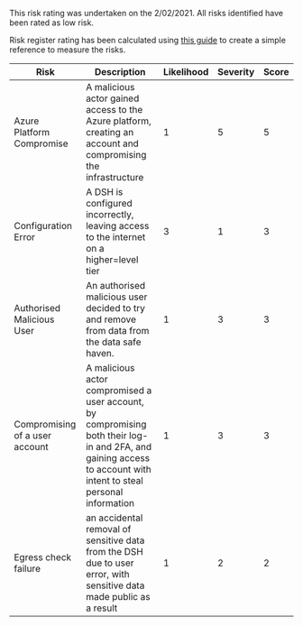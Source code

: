 This risk rating was undertaken on the 2/02/2021. All risks identified have been rated as low risk. 

Risk register rating has been calculated using [this guide](http://intaver.com/risk-scores/) to create a simple reference to measure the risks. 



Risk | Description | Likelihood | Severity | Score | 
---- |------------ |----------- |--------- |------ |
Azure Platform Compromise | A malicious actor gained access to the Azure platform, creating an account and compromising the infrastructure | 1 | 5 | 5 |
Configuration Error | A DSH is configured incorrectly, leaving access to the internet on a higher=level tier | 3 | 1 | 3 |
Authorised Malicious User | An authorised malicious user decided to try and remove from data from the data safe haven. | 1 | 3 | 3 |
Compromising of a user account | A malicious actor compromised a user account, by compromising both their log-in and 2FA, and gaining access to account with intent to steal personal information | 1 | 3 | 3 |
Egress check failure | an accidental removal of sensitive data from the DSH due to user error, with sensitive data made public as a result | 1 | 2 | 2 |
